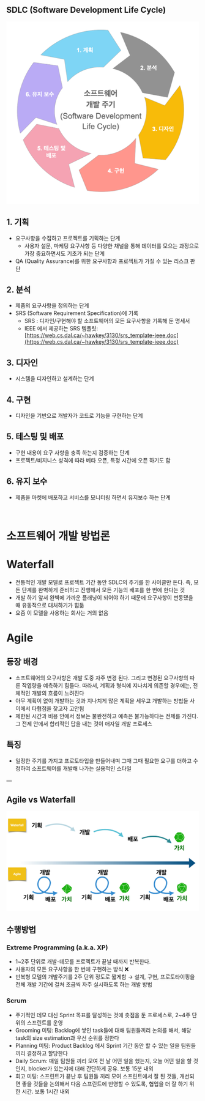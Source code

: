 ## SDLC (Software Development Life Cycle)

<img src="../img/SDLC.png">

## 1. 기획

- 요구사항을 수집하고 프로젝트를 기획하는 단계
  - 사용자 설문, 마케팅 요구사항 등 다양한 채널을 통해 데이터를 모으는 과정으로 가장 중요하면서도 기초가 되는 단계
- QA (Quality Assurance)를 위한 요구사항과 프로젝트가 가질 수 있는 리스크 판단

## 2. 분석

- 제품의 요구사항을 정의하는 단계
- SRS (Software Requirement Specification)에 기록
  - SRS : 디자인/구현해야 할 소프트웨어의 모든 요구사항을 기록해 둔 명세서
  - IEEE 에서 제공하는 SRS 템플릿: [https://web.cs.dal.ca/~hawkey/3130/srs_template-ieee.doc](https://web.cs.dal.ca/~hawkey/3130/srs_template-ieee.doc)

## 3. 디자인

- 시스템을 디자인하고 설계하는 단계

## 4. 구현

- 디자인을 기반으로 개발자가 코드로 기능을 구현하는 단계

## 5. 테스팅 및 배포

- 구현 내용이 요구 사항을 충족 하는지 검증하는 단계
- 프로젝트/비지니스 성격에 따라 베타 오픈, 특정 시간에 오픈 하기도 함

## 6. 유지 보수

- 제품을 마켓에 배포하고 서비스를 모니터링 하면서 유지보수 하는 단계

<br/>

# 소프트웨어 개발 방법론

# Waterfall

- 전통적인 개발 모델로 프로젝트 기간 동안 SDLC의 주기를 한 사이클만 돈다. 즉, 모든 단계를 완벽하게 준비하고 진행해서 모든 기능의 배포를 한 번에 한다는 것
- 개발 하기 앞서 완벽에 가까운 플래닝이 되어야 하기 때문에 요구사항이 변동됐을 때 유동적으로 대처하기가 힘듦
- 요즘 이 모델을 사용하는 회사는 거의 없음

# Agile

## 등장 배경

- 소프트웨어의 요구사항은 개발 도중 자주 변경 된다. 그리고 변경된 요구사항의 따른 작엽량을 예측하기 힘들다. 따라서, 계획과 형식에 지나치게 의존할 경우에는, 전체적인 개발의 흐름이 느려진다
- 아무 계획이 없이 개발하는 것과 지나치게 많은 계획을 세우고 개발하는 방법들 사이에서 타협점을 찾고자 고안됨
- 제한된 시간과 비용 안에서 정보는 불완전하고 예측은 불가능하다는 전제를 가진다. 그 전제 안에서 합리적인 답을 내는 것이 애자일 개발 프로세스

## 특징

- 일정한 주기를 가지고 프로토타입을 만들어내며 그때 그때 필요한 요구를 더하고 수정하여 소프트웨어를 개발해 나가는 실용적인 스타일

—

## Agile vs Waterfall

<img src="../img/agile-waterfall.png">

## 수행방법

### Extreme Programming (a.k.a. XP)

- 1~2주 단위로 개발-데모를 프로젝트가 끝날 때까지 반복한다.
- 사용자의 모든 요구사항을 한 번에 구현하는 방식 ❌
- 반복형 모델의 개발주기를 2주 단위 정도로 짧게함 → 설계, 구현, 프로토타이핑을 전체 개발 기간에 걸쳐 조금씩 자주 실시하도록 하는 개발 방법

### Scrum

- 주기적인 데모 대신 Sprint 목표를 달성하는 것에 촛점을 둔 프로세스로, 2~4주 단위의 스프린트를 운영
- Grooming 미팅: Backlog에 쌓인 task들에 대해 팀원들끼리 논의를 해서, 해당 task의 size estimation과 우선 순위를 정한다
- Planning 미팅: Product Backlog 에서 Sprint 기간 동안 할 수 있는 일을 팀원들끼리 결정하고 할당한다
- Daily Scrum: 매일 팀원들 끼리 모여 전 날 어떤 일을 했는지, 오늘 어떤 일을 할 것인지, blocker가 있는지에 대해 간단하게 공유. 보통 15분 내외
- 회고 미팅: 스프린트가 끝난 후 팀원들 끼리 모여 스프린트에서 잘 된 것들, 개선되면 좋을 것들을 논의해서 다음 스프린트에 반영할 수 있도록, 협업을 더 잘 하기 위한 시간. 보통 1시간 내외
